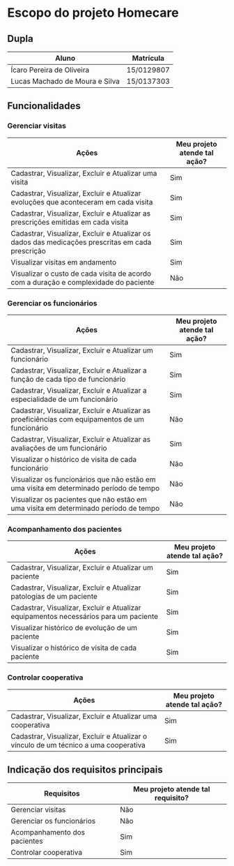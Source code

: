 # Escopo do projeto Homecare

## Dupla

|Aluno    | Matrícula   |
|--|--|
|Ícaro Pereira de Oliveira | 15/0129807 |
|Lucas Machado de Moura e Silva | 15/0137303|

## Funcionalidades
### Gerenciar visitas

| Ações                                                                                            | Meu projeto atende tal ação? |
| ------------------------------------------------------------------------------------------------ | ---------------------------- |
| Cadastrar, Visualizar, Excluir e Atualizar uma visita                                            | Sim                          |
| Cadastrar, Visualizar, Excluir e Atualizar evoluções que aconteceram em cada visita              | Sim                          |
| Cadastrar, Visualizar, Excluir e Atualizar as prescrições emitidas em cada visita                | Sim                          |
| Cadastrar, Visualizar, Excluir e Atualizar os dados das medicações prescritas em cada prescrição | Sim                          |
| Visualizar visitas em andamento                                                                  | Sim                          |
| Visualizar o custo de cada visita de acordo com a duração e complexidade do paciente             | Não                          |


### Gerenciar os funcionários

| Ações                                                                                           | Meu projeto atende tal ação? |
| ----------------------------------------------------------------------------------------------- | ---------------------------- |
| Cadastrar, Visualizar, Excluir e Atualizar um funcionário                                       | Sim                          |
| Cadastrar, Visualizar, Excluir e Atualizar a função de cada tipo de funcionário                 | Sim                          |
| Cadastrar, Visualizar, Excluir e Atualizar a especialidade de um funcionário                    | Sim                          |
| Cadastrar, Visualizar, Excluir e Atualizar as proeficiências com equipamentos de um funcionário | Não                          |
| Cadastrar, Visualizar, Excluir e Atualizar as avaliações de um funcionário                      | Sim                          |
| Visualizar o histórico de visita de cada funcionário                                            | Não                          |
| Visualizar os funcionários que não estão em uma visita em determinado período de tempo          | Não                          |
| Visualizar os pacientes que não estão em uma visita em determinado período de tempo             | Não                          |

###  Acompanhamento dos pacientes

| Ações                                                                                | Meu projeto atende tal ação? |
| ------------------------------------------------------------------------------------ | ---------------------------- |
| Cadastrar, Visualizar, Excluir e Atualizar um paciente                               | Sim                          |
| Cadastrar, Visualizar, Excluir e Atualizar patologias de um paciente                 | Sim                          |
| Cadastrar, Visualizar, Excluir e Atualizar equipamentos necessários para um paciente | Sim                          |
| Visualizar histórico de evolução de um paciente                                      | Sim                          |
| Visualizar o histórico de visita de cada paciente                                    | Sim                          |

###  Controlar cooperativa

| Ações                                                                                | Meu projeto atende tal ação? |
| ------------------------------------------------------------------------------------ | ---------------------------- |
| Cadastrar, Visualizar, Excluir e Atualizar uma cooperativa                           | Sim                          |
| Cadastrar, Visualizar, Excluir e Atualizar o vínculo de um técnico a uma cooperativa | Sim                          |


## Indicação dos requisitos principais
| Requisitos                   | Meu projeto atende tal requisito? |
| ---------------------------- | --------------------------------- |
| Gerenciar visitas            | Não                               |
| Gerenciar os funcionários    | Não                               |
| Acompanhamento dos pacientes | Sim                               |
| Controlar cooperativa        | Sim                               |